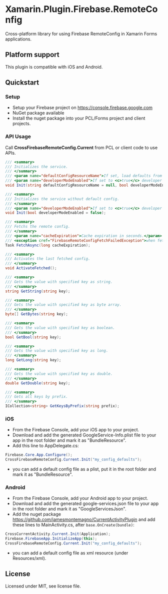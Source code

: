 # Xamarin.Plugin.Firebase.RemoteConfig
Cross-platform library for using Firebase RemoteConfig in Xamarin Forms applications.

## Platform support
This plugin is compatible with iOS and Android.

## Quickstart

### Setup
- Setup your Firebase project on https://console.firebase.google.com
- NuGet package available
- Install the nuget package into your PCL/Forms project and client projects.

### API Usage
Call **CrossFirebaseRemoteConfig.Current** from PCL or client code to use APIs.
```csharp
/// <summary>
/// Initializes the service.
/// </summary>
/// <param name="defaultConfigResourceName">If set, load defaults from this resource</param>
/// <param name="developerModeEnabled">If set to <c>true</c> developer mode is enabled.</param>
void Init(string defaultConfigResourceName = null, bool developerModeEnabled = false);

/// <summary>
/// Initializes the service without default config.
/// </summary>
/// <param name="developerModeEnabled">If set to <c>true</c> developer mode is enabled.</param>
void Init(bool developerModeEnabled = false);

/// <summary>
/// Fetchs the remote config.
/// </summary>
/// <param name="cacheExpiration">Cache expiration in seconds.</param>
/// <exception cref="FirebaseRemoteConfigFetchFailedException">when fetch fails.</exception>
Task FetchAsync(long cacheExpiration);

/// <summary>
/// Activates the last fetched config.
/// </summary>
void ActivateFetched();

/// <summary>
/// Gets the value with specified key as string.
/// </summary>
string GetString(string key);

/// <summary>
/// Gets the value with specified key as byte array.
/// </summary>
byte[] GetBytes(string key);

/// <summary>
/// Gets the value with specified key as boolean.
/// </summary>
bool GetBool(string key);

/// <summary>
/// Gets the value with specified key as long.
/// </summary>
long GetLong(string key);

/// <summary>
/// Gets the value with specified key as double.
/// </summary>
double GetDouble(string key);

/// <summary>
/// Gets all keys by prefix.
/// </summary>
ICollection<string> GetKeysByPrefix(string prefix);
```

### iOS
- From the Firebase Console, add your iOS app to your project. 
- Download and add the generated GoogleService-Info.plist file to your app in the root folder and mark it as "BundleResource".
- Add this line to AppDelegate.cs: 
```csharp
Firebase.Core.App.Configure();
CrossFirebaseRemoteConfig.Current.Init("my_config_defaults");
``` 
- you can add a default config file as a plist, put it in the root folder and mark it as "BundleResource".

### Android
- From the Firebase Console, add your Android app to your project. 
- Download and add the generated google-services.json file to your app in the root folder and mark it as "GoogleServicesJson".
- Add the nuget package https://github.com/jamesmontemagno/CurrentActivityPlugin and add these lines to MainActivity.cs, after <code>base.OnCreate(bundle)</code>:
```csharp
CrossCurrentActivity.Current.Init(Application);
Firebase.FirebaseApp.InitializeApp(this);
CrossFirebaseRemoteConfig.Current.Init("my_config_defaults");
```
- you can add a default config file as xml resource (under Resources/xml). 


## License
Licensed under MIT, see license file.
